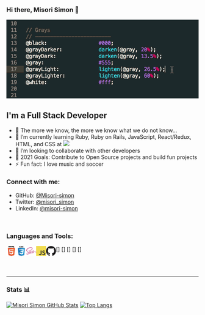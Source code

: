 ### Hi there, Misori Simon 👋

<img src="./assets/images/css.gif" >

## I'm a Full Stack Developer

- 🔭 The more we know,  the more we know what we do not know...
- 🌱 I’m currently learning Ruby, Ruby on Rails, JavaScript, React/Redux, HTML, and CSS at ![](https://img.shields.io/badge/Microverse-blueviolet)
- 👯 I’m looking to collaborate with other developers
- 🥅 2021 Goals: Contribute to Open Source projects and build fun projects
- ⚡ Fun fact: I love music and  soccer

### Connect with me:

- GitHub: [@Misori-simon](https://github.com/Misori-simon)
- Twitter: [@misori_simon](https://twitter.com/misori_simon)
- LinkedIn: [@misori-simon](https://www.linkedin.com/in/misori-simon-05906219b/)
<br />

### Languages and Tools:

[<img align="left" alt="HTML5" width="26px" src="https://raw.githubusercontent.com/github/explore/80688e429a7d4ef2fca1e82350fe8e3517d3494d/topics/html/html.png" />]
[<img align="left" alt="CSS3" width="26px" src="https://raw.githubusercontent.com/github/explore/80688e429a7d4ef2fca1e82350fe8e3517d3494d/topics/css/css.png" />]
[<img align="left" alt="Sass" width="26px" src="https://raw.githubusercontent.com/github/explore/80688e429a7d4ef2fca1e82350fe8e3517d3494d/topics/sass/sass.png" />]
[<img align="left" alt="JavaScript" width="26px" src="https://raw.githubusercontent.com/github/explore/80688e429a7d4ef2fca1e82350fe8e3517d3494d/topics/javascript/javascript.png" />]
[<img align="left" alt="GitHub" width="26px" src="https://raw.githubusercontent.com/github/explore/78df643247d429f6cc873026c0622819ad797942/topics/github/github.png" />]

<br />
<br />

---
### Stats 📊
[![Misori Simon GitHub Stats](https://github-readme-stats.vercel.app/api?username=misori-simon&count_private=true&show_icons=true&theme=vue-dark&hide_border=true&custom_title=misori-simon's&nbsp;GitHub&nbsp;Stats)](https://github.com/misori-simon/github-readme-stats)
[![Top Langs](https://github-readme-stats.vercel.app/api/top-langs/?username=misori-simon&theme=vue-dark&layout=compact&langs_count=10)](https://github.com/misori-simon/github-readme-stats)
